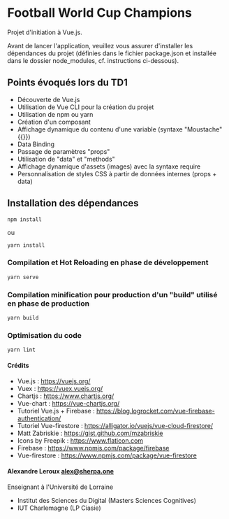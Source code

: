 # Football World Cup Champions

Projet d'initiation à Vue.js.

Avant de lancer l'application, veuillez vous assurer d'installer les dépendances du projet (définies dans le fichier package.json et installée dans le dossier node_modules, cf. instructions ci-dessous).

## Points évoqués lors du TD1

- Découverte de Vue.js
- Utilisation de Vue CLI pour la création du projet
- Utilisation de npm ou yarn
- Création d'un composant
- Affichage dynamique du contenu d'une variable (syntaxe "Moustache" {{}})
- Data Binding
- Passage de paramètres "props"
- Utilisation de "data" et "methods"
- Affichage dynamique d'assets (images) avec la syntaxe require
- Personnalisation de styles CSS à partir de données internes (props + data)

## Installation des dépendances

```
npm install
```

ou

```
yarn install
```

### Compilation et Hot Reloading en phase de développement

```
yarn serve
```

### Compilation minification pour production d'un "build" utilisé en phase de production

```
yarn build
```

### Optimisation du code

```
yarn lint
```

#### Crédits

- Vue.js : https://vuejs.org/
- Vuex : https://vuex.vuejs.org/
- Chartjs : https://www.chartjs.org/
- Vue-chart : https://vue-chartjs.org/
- Tutoriel Vue.js + Firebase : https://blog.logrocket.com/vue-firebase-authentication/
- Tutoriel Vue-firestore : https://alligator.io/vuejs/vue-cloud-firestore/
- Matt Zabriskie : https://gist.github.com/mzabriskie
- Icons by Freepik : https://www.flaticon.com
- Firebase : https://www.npmjs.com/package/firebase
- Vue-firestore : https://www.npmjs.com/package/vue-firestore

#### Alexandre Leroux <alex@sherpa.one>

Enseignant à l'Université de Lorraine

- Institut des Sciences du Digital (Masters Sciences Cognitives)
- IUT Charlemagne (LP Ciasie)
